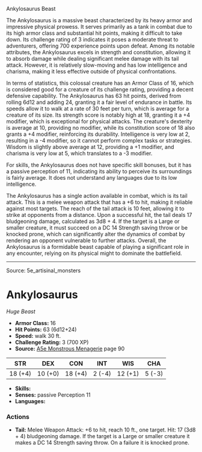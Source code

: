 <MonsterName/>Ankylosaurus</MonsterName>
<CreatureType/>Beast</CreatureType>

<summary>The Ankylosaurus is a massive beast characterized by its heavy armor and impressive physical prowess. It serves primarily as a tank in combat due to its high armor class and substantial hit points, making it difficult to take down. Its challenge rating of 3 indicates it poses a moderate threat to adventurers, offering 700 experience points upon defeat. Among its notable attributes, the Ankylosaurus excels in strength and constitution, allowing it to absorb damage while dealing significant melee damage with its tail attack. However, it is relatively slow-moving and has low intelligence and charisma, making it less effective outside of physical confrontations. </summary>

<detail>

In terms of statistics, this colossal creature has an Armor Class of 16, which is considered good for a creature of its challenge rating, providing a decent defensive capability. The Ankylosaurus has 63 hit points, derived from rolling 6d12 and adding 24, granting it a fair level of endurance in battle. Its speeds allow it to walk at a rate of 30 feet per turn, which is average for a creature of its size. Its strength score is notably high at 18, granting it a +4 modifier, which is exceptional for physical attacks. The creature's dexterity is average at 10, providing no modifier, while its constitution score of 18 also grants a +4 modifier, reinforcing its durability. Intelligence is very low at 2, resulting in a -4 modifier, so it cannot perform complex tasks or strategies. Wisdom is slightly above average at 12, providing a +1 modifier, and charisma is very low at 5, which translates to a -3 modifier.

For skills, the Ankylosaurus does not have specific skill bonuses, but it has a passive perception of 11, indicating its ability to perceive its surroundings is fairly average. It does not understand any languages due to its low intelligence.

The Ankylosaurus has a single action available in combat, which is its tail attack. This is a melee weapon attack that has a +6 to hit, making it reliable against most targets. The reach of the tail attack is 10 feet, allowing it to strike at opponents from a distance. Upon a successful hit, the tail deals 17 bludgeoning damage, calculated as 3d8 + 4. If the target is a Large or smaller creature, it must succeed on a DC 14 Strength saving throw or be knocked prone, which can significantly alter the dynamics of combat by rendering an opponent vulnerable to further attacks. Overall, the Ankylosaurus is a formidable beast capable of playing a significant role in any encounter, relying on its physical might to dominate the battlefield.</detail>



---

Source: 5e_artisinal_monsters

# Ankylosaurus

*Huge* *Beast*

- **Armor Class:** 16
- **Hit Points:** 63 (6d12+24)
- **Speed:** walk 30 ft.
- **Challenge Rating:** 3 (700 XP)
- **Source:** [A5e Monstrous Menagerie](https://enpublishingrpg.com/products/level-up-monstrous-menagerie-a5e) page 90

| STR | DEX | CON | INT | WIS | CHA |
| --- | --- | --- | --- | --- | --- |
| 18 (+4) | 10 (+0) | 18 (+4) | 2 (-4) | 12 (+1) | 5 (-3) |

- **Skills:** 
- **Senses:** passive Perception 11
- **Languages:** 

### Actions

- **Tail:** Melee Weapon Attack: +6 to hit, reach 10 ft., one target. Hit: 17 (3d8 + 4) bludgeoning damage. If the target is a Large or smaller creature  it makes a DC 14 Strength saving throw. On a failure  it is knocked prone.




